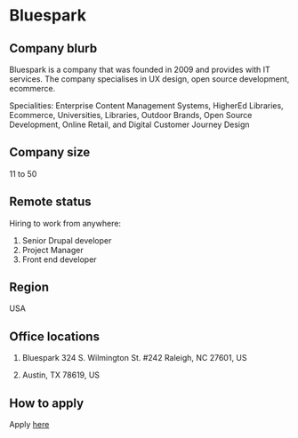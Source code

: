 # Bluespark

## Company blurb

Bluespark is a company that was founded in 2009 and provides with IT services. The company specialises in 
UX design, open source development, ecommerce.

Specialities:
Enterprise Content Management Systems, HigherEd Libraries, Ecommerce, Universities, Libraries, Outdoor Brands, Open Source Development, Online Retail, and Digital Customer Journey Design

## Company size

11 to 50

## Remote status

Hiring to work from anywhere:
1) Senior Drupal developer
2) Project Manager
3) Front end developer

## Region

USA

## Office locations

1) Bluespark 324 S. Wilmington St. #242
   Raleigh, NC 27601, US

2) Austin, TX 78619, US

## How to apply

Apply [here](https://www.bluespark.com/careers)